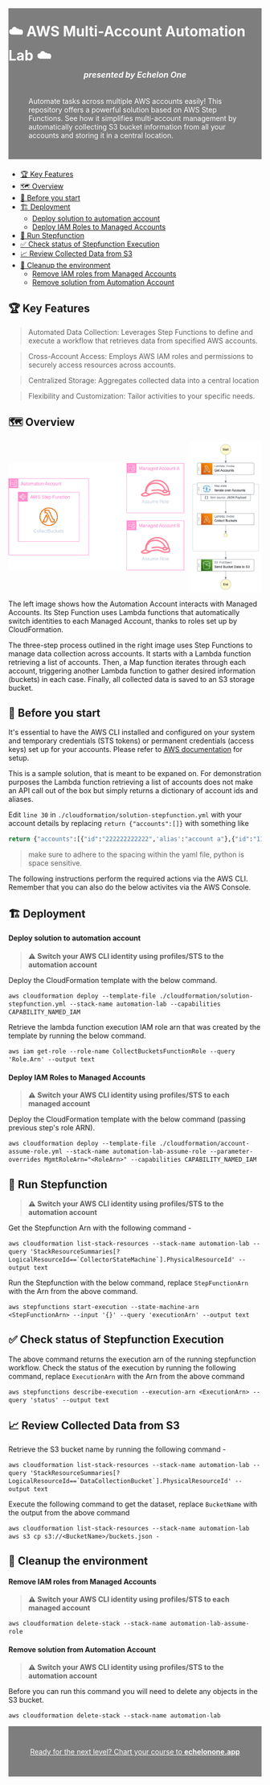<div style="position:relative;color:#fff;height:300px;margin-bottom:20px;">
<div style="background-size:cover;background-blend-mode:overlay;background-image: url('https://assets-global.website-files.com/62f05da360a799388d4a0d2e/651727f71fc51dba936bd23f_fotor-ai-20230929153857.jpeg');position:absolute;inset:0;" align="center">
</div>
<div style="background-size:cover;background-blend-mode:overlay;background-color:rgba(0,0,0,0.5);position:absolute;inset:0;display:flex;flex-direction:column;align-items:center;justify-content:center;">
<h1 style="font-weight:bold;margin:0;padding:0;">☁️ AWS Multi-Account Automation Lab ☁️</h1>
    <h3 style="font-size: 1rem;margin:0;padding:0 0 20px 0"><em>presented by Echelon One</em></h3>
    <p style="padding:0 40px;">Automate tasks across multiple AWS accounts easily! This repository offers a powerful solution based on AWS Step Functions. See how it simplifies multi-account management by automatically collecting S3 bucket information from all your accounts and storing it in a central location.</p>
    </div>
</div>

- [🏆 Key Features](#-key-features)
- [🗺️ Overview](#️-overview)
- [🛑 Before you start](#-before-you-start)
- [🏗️ Deployment](#️-deployment)
    - [Deploy solution to automation account](#deploy-solution-to-automation-account)
    - [Deploy IAM Roles to Managed Accounts](#deploy-iam-roles-to-managed-accounts)
- [🚀 Run Stepfunction](#-run-stepfunction)
- [✅ Check status of Stepfunction Execution](#-check-status-of-stepfunction-execution)
- [📈 Review Collected Data from S3](#-review-collected-data-from-s3)
- [🧹 Cleanup the environment](#-cleanup-the-environment)
    - [Remove IAM roles from Managed Accounts](#remove-iam-roles-from-managed-accounts)
    - [Remove solution from Automation Account](#remove-solution-from-automation-account)

## 🏆 Key Features

> Automated Data Collection: Leverages Step Functions to define and execute a workflow that retrieves data from specified AWS accounts.

> Cross-Account Access: Employs AWS IAM roles and permissions to securely access resources across accounts.

> Centralized Storage: Aggregates collected data into a central location

> Flexibility and Customization: Tailor activities to your specific needs.

## 🗺️ Overview

<div style="display:flex;align-items:center;justify-content:space-between">
<img width="350px" src="./assets/solution_diagram.png" alt="solution diagram" />
<img height="300px" src="./assets/stepfunctions_graph.png" alt="step function diagram" />
</div>

The left image shows how the Automation Account interacts with Managed Accounts. Its Step Function uses Lambda functions that automatically switch identities to each Managed Account, thanks to roles set up by CloudFormation.

The three-step process outlined in the right image uses Step Functions to manage data collection across accounts. It starts with a Lambda function retrieving a list of accounts. Then, a Map function iterates through each account, triggering another Lambda function to gather desired information (buckets) in each case. Finally, all collected data is saved to an S3 storage bucket.

## 🛑 Before you start

It's essential to have the AWS CLI installed and configured on your system and temporary credentials (STS tokens) or permanent credentials (access keys) set up for your accounts. Please refer to [AWS documentation](https://docs.aws.amazon.com/cli/latest/userguide/getting-started-quickstart.html) for setup.

This is a sample solution, that is meant to be expaned on. For demonstration purposes the Lambda function retrieving a list of accounts does not make an API call out of the box but simply returns a dictionary of account ids and aliases.

Edit `line 30` in `./cloudformation/solution-stepfunction.yml` with your account details by replacing `return {"accounts":[]}` with something like

```python
return {"accounts":[{"id":"222222222222",'alias':"account a"},{"id":"1111111111111",'alias':"account b"}]}
```

> make sure to adhere to the spacing within the yaml file, python is space sensitive.

The following instructions perform the required actions via the AWS CLI. Remember that you can also do the below activites via the AWS Console.

## 🏗️ Deployment

#### Deploy solution to automation account

> **⚠️ Switch your AWS CLI identity using profiles/STS to the automation account**

Deploy the CloudFormation template with the below command.

```
aws cloudformation deploy --template-file ./cloudformation/solution-stepfunction.yml --stack-name automation-lab --capabilities CAPABILITY_NAMED_IAM
```

Retrieve the lambda function execution IAM role arn that was created by the template by running the below command.

```
aws iam get-role --role-name CollectBucketsFunctionRole --query 'Role.Arn' --output text
```

#### Deploy IAM Roles to Managed Accounts

> **⚠️ Switch your AWS CLI identity using profiles/STS to each managed account**

Deploy the CloudFormation template with the below command (passing previous step's role ARN).

```
aws cloudformation deploy --template-file ./cloudformation/account-assume-role.yml --stack-name automation-lab-assume-role --parameter-overrides MgmtRoleArn="<RoleArn>" --capabilities CAPABILITY_NAMED_IAM
```

## 🚀 Run Stepfunction

> **⚠️ Switch your AWS CLI identity using profiles/STS to the automation account**

Get the Stepfunction Arn with the following command -

```
aws cloudformation list-stack-resources --stack-name automation-lab --query 'StackResourceSummaries[?LogicalResourceId==`CollectorStateMachine`].PhysicalResourceId' --output text
```

Run the Stepfunction with the below command, replace `StepFunctionArn` with the Arn from the above command.

```
aws stepfunctions start-execution --state-machine-arn <StepFunctionArn> --input '{}' --query 'executionArn' --output text
```

## ✅ Check status of Stepfunction Execution

The above command returns the execution arn of the running stepfunction workflow. Check the status of the execution by running the following command, replace `ExecutionArn` with the Arn from the above command

```
aws stepfunctions describe-execution --execution-arn <ExecutionArn> --query 'status' --output text
```

## 📈 Review Collected Data from S3

Retrieve the S3 bucket name by running the following command -

```
aws cloudformation list-stack-resources --stack-name automation-lab --query 'StackResourceSummaries[?LogicalResourceId==`DataCollectionBucket`].PhysicalResourceId' --output text
```

Execute the following command to get the dataset, replace `BucketName` with the output from the above command

```
aws cloudformation list-stack-resources --stack-name automation-lab
aws s3 cp s3://<BucketName>/buckets.json -
```

## 🧹 Cleanup the environment

#### Remove IAM roles from Managed Accounts

> **⚠️ Switch your AWS CLI identity using profiles/STS to each managed account**

```
aws cloudformation delete-stack --stack-name automation-lab-assume-role
```

#### Remove solution from Automation Account

> **⚠️ Switch your AWS CLI identity using profiles/STS to the automation account**

Before you can run this command you will need to delete any objects in the S3 bucket.

```
aws cloudformation delete-stack --stack-name automation-lab
```

<div style="position:relative;color:#fff;height:100px;">
<div style="background-size:cover;background-blend-mode:overlay;background-image: url('https://assets-global.website-files.com/62f05da360a799388d4a0d2e/651726b90f09a6cf0b26e07e_fotor-ai-20230929153311.jpeg');position:absolute;inset:0;" align="center">
</div>
<div style="padding:10px;background-size:cover;background-blend-mode:overlay;background-color:rgba(0,0,0,0.5);position:absolute;inset:0;display:flex;flex-direction:column;align-items:center;justify-content:center;">
<a href="https://www.echelonone.app" style="color:#fff;margin:0;padding:0;">Ready for the next level? Chart your course to <strong>echelonone.app</strong></a>
</div>
